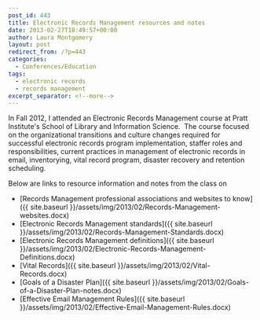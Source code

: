 ```yaml
---
post_id: 443
title: Electronic Records Management resources and notes
date: 2013-02-27T18:49:57+00:00
author: Laura Montgomery
layout: post
redirect_from: /?p=443
categories:
  - Conferences/Education
tags:
  - electronic records
  - records management
excerpt_separator: <!--more-->
---
```

In Fall 2012, I attended an Electronic Records Management course at Pratt Institute's School of Library and Information Science.  The course focused on the organizational transitions and culture changes required for successful electronic records program implementation, staffer roles and responsibilities, current practices in management of electronic records in email, inventorying, vital record program, disaster recovery and retention scheduling.

<!--more-->

Below are links to resource information and notes from the class on

* [Records Management professional associations and websites to know]({{ site.baseurl }}/assets/img/2013/02/Records-Management-websites.docx)
* [Electronic Records Management standards]({{ site.baseurl }}/assets/img/2013/02/Records-Management-Standards.docx)
* [Electronic Records Management definitions]({{ site.baseurl }}/assets/img/2013/02/Electronic-Records-Management-Definitions.docx)
* [Vital Records]({{ site.baseurl }}/assets/img/2013/02/Vital-Records.docx)
* [Goals of a Disaster Plan]({{ site.baseurl }}/assets/img/2013/02/Goals-of-a-Disaster-Plan-notes.docx)
* [Effective Email Management Rules]({{ site.baseurl }}/assets/img/2013/02/Effective-Email-Management-Rules.docx)
